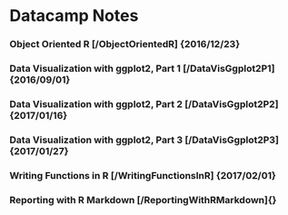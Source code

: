 # Datacamp Notes

### Object Oriented R                       [/ObjectOrientedR]       {2016/12/23}
### Data Visualization with ggplot2, Part 1 [/DataVisGgplot2P1]      {2016/09/01}
### Data Visualization with ggplot2, Part 2 [/DataVisGgplot2P2]      {2017/01/16}
### Data Visualization with ggplot2, Part 3 [/DataVisGgplot2P3]      {2017/01/27}
### Writing Functions in R                  [/WritingFunctionsInR]   {2017/02/01}
### Reporting with R Markdown               [/ReportingWithRMarkdown]{}
